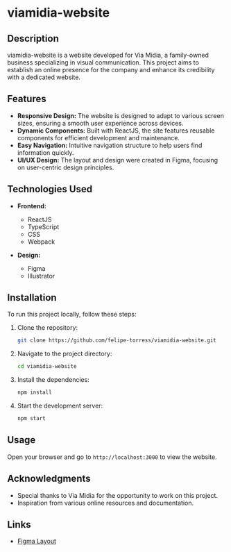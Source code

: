 # viamidia-website

## Description

viamidia-website is a website developed for Via Midia, a family-owned business specializing in visual communication. This project aims to establish an online presence for the company and enhance its credibility with a dedicated website.

## Features

- **Responsive Design:** The website is designed to adapt to various screen sizes, ensuring a smooth user experience across devices.
- **Dynamic Components:** Built with ReactJS, the site features reusable components for efficient development and maintenance.
- **Easy Navigation:** Intuitive navigation structure to help users find information quickly.
- **UI/UX Design:** The layout and design were created in Figma, focusing on user-centric design principles.

## Technologies Used

- **Frontend:**

  - ReactJS
  - TypeScript
  - CSS
  - Webpack

- **Design:**
  - Figma
  - Illustrator

## Installation

To run this project locally, follow these steps:

1. Clone the repository:
   ```bash
   git clone https://github.com/felipe-torress/viamidia-website.git
   ```

2. Navigate to the project directory:
   ```bash
   cd viamidia-website
   ```
3. Install the dependencies:
   ```bash
   npm install
   ```
4. Start the development server:
   ```bash
   npm start
   ```

## Usage

Open your browser and go to `http://localhost:3000` to view the website.


## Acknowledgments

- Special thanks to Via Midia for the opportunity to work on this project.
- Inspiration from various online resources and documentation.

## Links

- [Figma Layout](https://www.figma.com/design/YJSmtIofg0VGsUJEVmXCT2/Via-Midia-Website?node-id=0-1&t=I6m5MxV1uHfuzOg6-1)